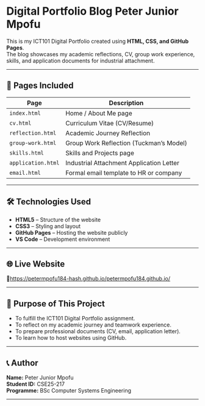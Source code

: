 # Digital Portfolio Blog  Peter Junior Mpofu

This is my ICT101 Digital Portfolio created using **HTML, CSS, and GitHub Pages**.  
The blog showcases my academic reflections, CV, group work experience, skills, and application documents for industrial attachment.

---

## 📁 Pages Included

| Page | Description |
|------|-------------|
| `index.html` | Home / About Me page |
| `cv.html` | Curriculum Vitae (CV/Resume) |
| `reflection.html` | Academic Journey Reflection |
| `group-work.html` | Group Work Reflection (Tuckman’s Model) |
| `skills.html` | Skills and Projects page |
| `application.html` | Industrial Attachment Application Letter |
| `email.html` | Formal email template to HR or company |

---

## 🛠️ Technologies Used

- **HTML5** – Structure of the website  
- **CSS3** – Styling and layout  
- **GitHub Pages** – Hosting the website publicly  
- **VS Code** – Development environment  

---

## 🌐 Live Website

🔗https://petermpofu184-hash.github.io/petermpofu184.github.io/

---

## 📌 Purpose of This Project

- To fulfill the ICT101 Digital Portfolio assignment.  
- To reflect on my academic journey and teamwork experience.  
- To prepare professional documents (CV, email, application letter).  
- To learn how to host websites using GitHub.

---

## 📞 Author

**Name:** Peter Junior Mpofu  
**Student ID:** CSE25-217  
**Programme:** BSc Computer Systems Engineering

---

